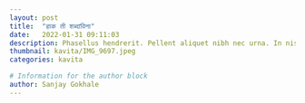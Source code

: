 ```yaml
---
layout: post
title:  "हाक ती शब्दांविना"
date:   2022-01-31 09:11:03
description: Phasellus hendrerit. Pellent aliquet nibh nec urna. In nis aliquet vel, dapibus id,mattis.
thumbnail: kavita/IMG_9697.jpeg
categories: kavita

# Information for the author block
author: Sanjay Gokhale
---
```


